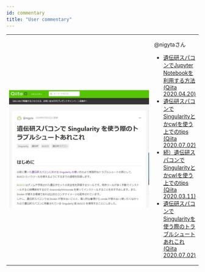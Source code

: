 ```yaml
---
id: commentary
title: "User commentary"
---
```



<table>
<tr>
<td width="400">

![](commentary.jpeg)
</td>
<td>


  @nigytaさん

- [遺伝研スパコンでJupyter Notebookを利用する方法 (Qiita 2020.04.20)](https://qiita.com/nigyta/items/6cb321735dba0a6215b2)
- [遺伝研スパコンでSingularityとかcwlを使う上でのtips (Qiita 2020.07.02)](https://qiita.com/nigyta/items/8de4412e590dad7bf2f8)
- [続）遺伝研スパコンでSingularityとかcwlを使う上でのtips (Qiita 2020.03.11)](https://qiita.com/nigyta/items/e62e8a307918f42baed2)
- [遺伝研スパコンでSingularityを使う際のトラブルシュートあれこれ (Qiita 2020.07.02)](https://qiita.com/nigyta/items/bf37787be6153bdbaed1)

</td>
</tr>
</table>

